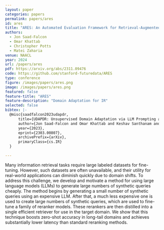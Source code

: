 ```yaml
---
layout: paper
categories: papers
permalink: papers/ares
id: ares
title: "ARES: An Automated Evaluation Framework for Retrieval-Augmented Generation Systems"
authors: 
  - Jon Saad-Falcon
  - Omar Khattab
  - Christopher Potts
  - Matei Zaharia
venue: NAACL
year: 2024
url: /papers/ares
pdf: https://arxiv.org/abs/2311.09476
code: https://github.com/stanford-futuredata/ARES
type: conference
figure: /images/papers/ares.png
image: /images/papers/ares.png
featured: false
feature-title: "ARES"
feature-description: "Domain Adaptation for IR"
selected: false
bibtex: |-
  @misc{saadfalcon2023udapdr,
      title={UDAPDR: Unsupervised Domain Adaptation via LLM Prompting and Distillation of Rerankers}, 
      author={Jon Saad-Falcon and Omar Khattab and Keshav Santhanam and Radu Florian and Martin Franz and Salim Roukos and Avirup Sil and Md Arafat Sultan and Christopher Potts},
      year={2023},
      eprint={2303.00807},
      archivePrefix={arXiv},
      primaryClass={cs.IR}
  }
  
---
```


Many information retrieval tasks require large labeled datasets for fine-tuning. 
However, such datasets are often unavailable, and their utility for real-world 
applications can diminish quickly due to domain shifts. To address this challenge, 
we develop and motivate a method for using large language models (LLMs) to generate 
large numbers of synthetic queries cheaply. The method begins by generating a small 
number of synthetic queries using an expensive LLM. After that, a much less expensive 
one is used to create large numbers of synthetic queries, which are used to fine-tune 
a family of reranker models. These rerankers are then distilled into a single efficient 
retriever for use in the target domain. We show that this technique boosts zero-shot 
accuracy in long-tail domains and achieves substantially lower latency than standard reranking methods.
